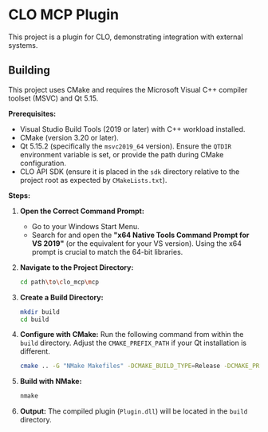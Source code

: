 # CLO MCP Plugin

This project is a plugin for CLO, demonstrating integration with external systems.

## Building

This project uses CMake and requires the Microsoft Visual C++ compiler toolset (MSVC) and Qt 5.15.

**Prerequisites:**

*   Visual Studio Build Tools (2019 or later) with C++ workload installed.
*   CMake (version 3.20 or later).
*   Qt 5.15.2 (specifically the `msvc2019_64` version). Ensure the `QTDIR` environment variable is set, or provide the path during CMake configuration.
*   CLO API SDK (ensure it is placed in the `sdk` directory relative to the project root as expected by `CMakeLists.txt`).

**Steps:**

1.  **Open the Correct Command Prompt:**
    *   Go to your Windows Start Menu.
    *   Search for and open the **"x64 Native Tools Command Prompt for VS 2019"** (or the equivalent for your VS version). Using the x64 prompt is crucial to match the 64-bit libraries.

2.  **Navigate to the Project Directory:**
    ```bash
    cd path\to\clo_mcp\mcp
    ```

3.  **Create a Build Directory:**
    ```bash
    mkdir build
    cd build
    ```

4.  **Configure with CMake:** Run the following command from within the `build` directory. Adjust the `CMAKE_PREFIX_PATH` if your Qt installation is different.
    ```bash
    cmake .. -G "NMake Makefiles" -DCMAKE_BUILD_TYPE=Release -DCMAKE_PREFIX_PATH="C:\Qt\5.15.2\msvc2019_64"
    ```

5.  **Build with NMake:**
    ```bash
    nmake
    ```

6.  **Output:** The compiled plugin (`Plugin.dll`) will be located in the `build` directory. 